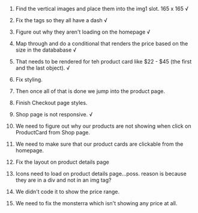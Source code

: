 1.  Find the vertical images and place them into the img1 slot. 165 x 165 √
2.  Fix the tags so they all have a dash √
3.  Figure out why they aren't loading on the homepage √
4.  Map through and do a conditional that renders the price based on the size in the datababase √
5.  That needs to be rendered for teh product card like $22 - $45 (the first and the last object). √
6.  Fix styling.
7.  Then once all of that is done we jump into the product page.
8.  Finish Checkout page styles.
9.  Shop page is not responsive. √
10. We need to figure out why our products are not showing when click on ProductCard from Shop page.
11. We need to make sure that our product cards are clickable from the homepage.
12. Fix the layout on product details page

13. Icons need to load on product details page...poss. reason is because they are in a div and not in an img tag?
14. We didn't code it to show the price range.
15. We need to fix the monsterra which isn't showing any price at all.

